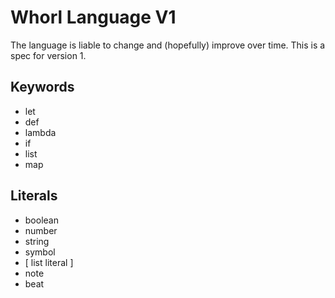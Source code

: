 # Whorl Language V1

The language is liable to change and (hopefully) improve over time. This is a spec for version 1.

## Keywords

* let
* def
* lambda
* if
* list
* map

## Literals

* boolean
* number
* string
* symbol
* [ list literal ]
* note
* beat

